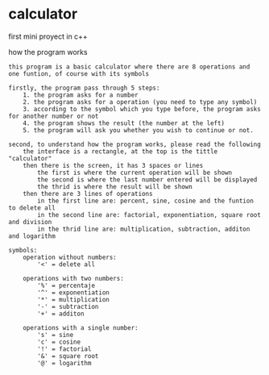 # calculator
first mini proyect in c++

how the program works

    this program is a basic calculator where there are 8 operations and one funtion, of course with its symbols

    firstly, the program pass through 5 steps:
        1. the program asks for a number
        2. the program asks for a operation (you need to type any symbol)
        3. according to the symbol which you type before, the program asks for another number or not
        4. the program shows the result (the number at the left)
        5. the program will ask you whether you wish to continue or not.

    second, to understand how the program works, please read the following
        the interface is a rectangle, at the top is the tittle "calculator"
        then there is the screen, it has 3 spaces or lines
            the first is where the current operation will be shown
            the second is where the last number entered will be displayed
            the thrid is where the result will be shown
        then there are 3 lines of operations
            in the first line are: percent, sine, cosine and the funtion to delete all
            in the second line are: factorial, exponentiation, square root and division
            in the thrid line are: multiplication, subtraction, additon and logarithm
    
    symbols: 
        operation without numbers:
            '<' = delete all

        operations with two numbers:
            '%' = percentaje
            '^' = exponentiation
            '*' = multiplication
            '-' = subtraction
            '+' = additon

        operations with a single number:
            's' = sine
            'c' = cosine
            '!' = factorial
            '&' = square root
            '@' = logarithm
